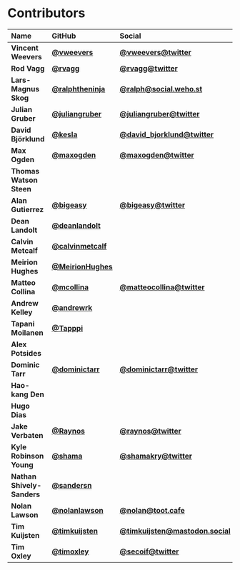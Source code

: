 # Contributors

| Name                       | GitHub                                                       | Social                                                                   |
| :------------------------- | :----------------------------------------------------------- | :----------------------------------------------------------------------- |
| **Vincent Weevers**        | [**@vweevers**](https://github.com/vweevers)                 | [**@vweevers@twitter**](https://twitter.com/vweevers)                    |
| **Rod Vagg**               | [**@rvagg**](https://github.com/rvagg)                       | [**@rvagg@twitter**](https://twitter.com/rvagg)                          |
| **Lars-Magnus Skog**       | [**@ralphtheninja**](https://github.com/ralphtheninja)       | [**@ralph@social.weho.st**](https://social.weho.st/@ralph)               |
| **Julian Gruber**          | [**@juliangruber**](https://github.com/juliangruber)         | [**@juliangruber@twitter**](https://twitter.com/juliangruber)            |
| **David Björklund**        | [**@kesla**](https://github.com/kesla)                       | [**@david_bjorklund@twitter**](https://twitter.com/david_bjorklund)      |
| **Max Ogden**              | [**@maxogden**](https://github.com/maxogden)                 | [**@maxogden@twitter**](https://twitter.com/maxogden)                    |
| **Thomas Watson Steen**    |                                                              |                                                                          |
| **Alan Gutierrez**         | [**@bigeasy**](https://github.com/bigeasy)                   | [**@bigeasy@twitter**](https://twitter.com/bigeasy)                      |
| **Dean Landolt**           | [**@deanlandolt**](https://github.com/deanlandolt)           |                                                                          |
| **Calvin Metcalf**         | [**@calvinmetcalf**](https://github.com/calvinmetcalf)       |                                                                          |
| **Meirion Hughes**         | [**@MeirionHughes**](https://github.com/MeirionHughes)       |                                                                          |
| **Matteo Collina**         | [**@mcollina**](https://github.com/mcollina)                 | [**@matteocollina@twitter**](https://twitter.com/matteocollina)          |
| **Andrew Kelley**          | [**@andrewrk**](https://github.com/andrewrk)                 |                                                                          |
| **Tapani Moilanen**        | [**@Tapppi**](https://github.com/Tapppi)                     |                                                                          |
| **Alex Potsides**          |                                                              |                                                                          |
| **Dominic Tarr**           | [**@dominictarr**](https://github.com/dominictarr)           | [**@dominictarr@twitter**](https://twitter.com/dominictarr)              |
| **Hao-kang Den**           |                                                              |                                                                          |
| **Hugo Dias**              |                                                              |                                                                          |
| **Jake Verbaten**          | [**@Raynos**](https://github.com/Raynos)                     | [**@raynos@twitter**](https://twitter.com/raynos)                        |
| **Kyle Robinson Young**    | [**@shama**](https://github.com/shama)                       | [**@shamakry@twitter**](https://twitter.com/shamakry)                    |
| **Nathan Shively-Sanders** | [**@sandersn**](https://github.com/sandersn)                 |                                                                          |
| **Nolan Lawson**           | [**@nolanlawson**](https://github.com/nolanlawson)           | [**@nolan@toot.cafe**](https://toot.cafe/@nolan)                         |
| **Tim Kuijsten**           | [**@timkuijsten**](https://github.com/timkuijsten)           | [**@timkuijsten@mastodon.social**](https://mastodon.social/@timkuijsten) |
| **Tim Oxley**              | [**@timoxley**](https://github.com/timoxley)                 | [**@secoif@twitter**](https://twitter.com/secoif)                        |
